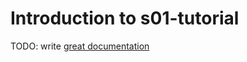 # Introduction to s01-tutorial

TODO: write [great documentation](http://jacobian.org/writing/what-to-write/)
